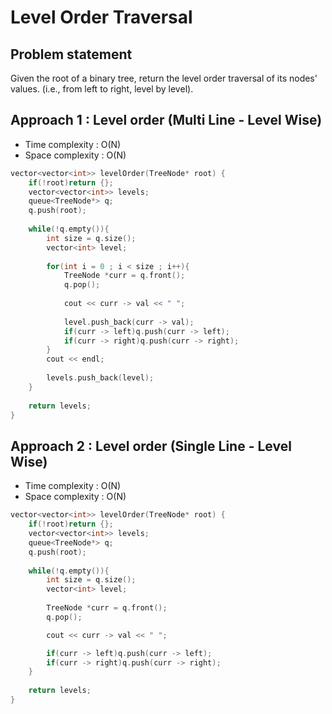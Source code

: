 # Level Order Traversal 

## Problem statement

Given the root of a binary tree, return the level order traversal of its nodes' values. (i.e., from left to right, level by level).

## Approach 1 : Level order (Multi Line - Level Wise)

- Time complexity : O(N)
- Space complexity : O(N)

```cpp
vector<vector<int>> levelOrder(TreeNode* root) {
    if(!root)return {};
    vector<vector<int>> levels;
    queue<TreeNode*> q;
    q.push(root);
    
    while(!q.empty()){
        int size = q.size();
        vector<int> level;
        
        for(int i = 0 ; i < size ; i++){
            TreeNode *curr = q.front();
            q.pop();
            
            cout << curr -> val << " ";
            
            level.push_back(curr -> val);
            if(curr -> left)q.push(curr -> left);
            if(curr -> right)q.push(curr -> right);
        }
        cout << endl;
        
        levels.push_back(level);
    }
    
    return levels;
}
```

## Approach 2 : Level order (Single Line - Level Wise)

- Time complexity : O(N)
- Space complexity : O(N)

```cpp
vector<vector<int>> levelOrder(TreeNode* root) {
    if(!root)return {};
    vector<vector<int>> levels;
    queue<TreeNode*> q;
    q.push(root);
    
    while(!q.empty()){
        int size = q.size();
        vector<int> level;
        
        TreeNode *curr = q.front();
        q.pop();

        cout << curr -> val << " ";

        if(curr -> left)q.push(curr -> left);
        if(curr -> right)q.push(curr -> right);
    }
    
    return levels;
}
```